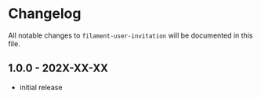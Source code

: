 # Changelog

All notable changes to `filament-user-invitation` will be documented in this file.

## 1.0.0 - 202X-XX-XX

- initial release
